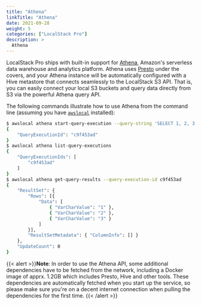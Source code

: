 ```yaml
---
title: "Athena"
linkTitle: "Athena"
date: 2021-09-28
weight: 5
categories: ["LocalStack Pro"]
description: >
  Athena
---
```

LocalStack Pro ships with built-in support for [Athena](https://aws.amazon.com/athena), Amazon's serverless data warehouse and analytics platform. Athena uses [Presto](https://prestodb.github.io/) under the covers, and your Athena instance will be automatically configured with a Hive metastore that connects seamlessly to the LocalStack S3 API. That is, you can easily connect your local S3 buckets and query data directly from S3 via the powerful Athena query API.

The following commands illustrate how to use Athena from the command line (assuming you have [`awslocal`](https://github.com/localstack/awscli-local) installed):
```bash
$ awslocal athena start-query-execution --query-string 'SELECT 1, 2, 3'
{
    "QueryExecutionId": "c9f453ad"
}
$ awslocal athena list-query-executions
{
    "QueryExecutionIds": [
        "c9f453ad"
    ]
}
$ awslocal athena get-query-results --query-execution-id c9f453ad
{
    "ResultSet": {
        "Rows": [{
            "Data": [
                { "VarCharValue": "1" },
                { "VarCharValue": "2" },
                { "VarCharValue": "3" }
            ]
        }],
        "ResultSetMetadata": { "ColumnInfo": [] }
    },
    "UpdateCount": 0
}
```

{{< alert >}}**Note**:
In order to use the Athena API, some additional dependencies have to be fetched from the network, including a Docker image of apprx. 1.2GB which includes Presto, Hive and other tools. These dependencies are automatically fetched when you start up the service, so please make sure you're on a decent internet connection when pulling the dependencies for the first time.
{{< /alert >}}
